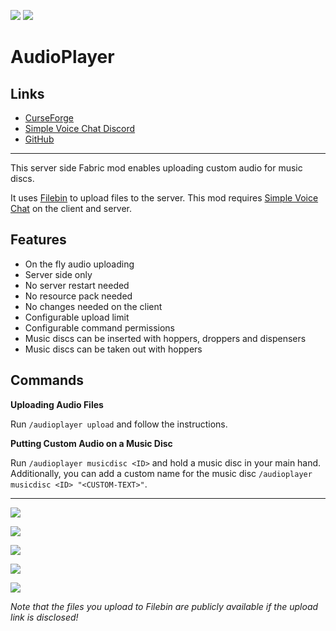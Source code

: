 ![](http://cf.way2muchnoise.eu/full_549719_downloads.svg) ![](http://cf.way2muchnoise.eu/versions/549719.svg)

# AudioPlayer

## Links
- [CurseForge](https://www.curseforge.com/minecraft/mc-mods/audioplayer)
- [Simple Voice Chat Discord](https://discord.gg/4dH2zwTmyX)
- [GitHub](https://github.com/henkelmax/audio-player)

---

This server side Fabric mod enables uploading custom audio for music discs.

It uses [Filebin](https://github.com/espebra/filebin2/) to upload files to the server.
This mod requires [Simple Voice Chat](https://www.curseforge.com/minecraft/mc-mods/simple-voice-chat) on the client and server.

## Features

- On the fly audio uploading
- Server side only
- No server restart needed
- No resource pack needed
- No changes needed on the client
- Configurable upload limit
- Configurable command permissions
- Music discs can be inserted with hoppers, droppers and dispensers
- Music discs can be taken out with hoppers

## Commands

**Uploading Audio Files**

Run `/audioplayer upload` and follow the instructions.

**Putting Custom Audio on a Music Disc**

Run `/audioplayer musicdisc <ID>` and hold a music disc in your main hand.
Additionally, you can add a custom name for the music disc `/audioplayer musicdisc <ID> "<CUSTOM-TEXT>"`.

---
[![](https://user-images.githubusercontent.com/13237524/143098106-ee53f2f7-dc4a-41f7-956e-c875a9aea8c1.png)](https://youtu.be/tixidvB4Zko)

![](https://user-images.githubusercontent.com/13237524/142997949-3c29fcf2-ed68-423a-9e7b-8c39c9560c8f.png)

![](https://user-images.githubusercontent.com/13237524/142997956-c7f0c2c2-dc61-43da-9165-92dfcad0d117.png)

![](https://user-images.githubusercontent.com/13237524/142997959-9120d038-4ee6-45bb-8815-2179884ef958.png)

![](https://user-images.githubusercontent.com/13237524/143213769-99a6b03a-887a-4b30-8b18-baf394be6b6c.png)


*Note that the files you upload to Filebin are publicly available if the upload link is disclosed!*